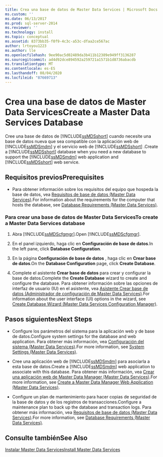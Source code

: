 ```yaml
---
title: Crea una base de datos de Master Data Services | Microsoft Docs
ms.custom: ''
ms.date: 06/13/2017
ms.prod: sql-server-2014
ms.reviewer: ''
ms.technology: install
ms.topic: conceptual
ms.assetid: 8373bb35-f0f9-4c3c-a53c-dfaa2ce567ac
author: lrtoyou1223
ms.author: lle
ms.openlocfilehash: 9ee90ac5d02489da3b411b12389e949ff3136287
ms.sourcegitcommit: ad4d92dce894592a259721a1571b1d8736abacdb
ms.translationtype: MT
ms.contentlocale: es-ES
ms.lasthandoff: 08/04/2020
ms.locfileid: "87669713"
---
```

# <a name="create-a-master-data-services-database"></a><span data-ttu-id="f7300-102">Crea una base de datos de Master Data Services</span><span class="sxs-lookup"><span data-stu-id="f7300-102">Create a Master Data Services Database</span></span>
  <span data-ttu-id="f7300-103">Cree una base de datos de [!INCLUDE[ssMDSshort](../../includes/ssmdsshort-md.md)] cuando necesite una base de datos nueva que sea compatible con la aplicación web de [!INCLUDE[ssMDSmdm](../../includes/ssmdsmdm-md.md)] y el servicio web de [!INCLUDE[ssMDSshort](../../includes/ssmdsshort-md.md)] .</span><span class="sxs-lookup"><span data-stu-id="f7300-103">Create a [!INCLUDE[ssMDSshort](../../includes/ssmdsshort-md.md)] database when you need a new database to support the [!INCLUDE[ssMDSmdm](../../includes/ssmdsmdm-md.md)] web application and [!INCLUDE[ssMDSshort](../../includes/ssmdsshort-md.md)] web service.</span></span>  
  
## <a name="prerequisites"></a><span data-ttu-id="f7300-104">Requisitos previos</span><span class="sxs-lookup"><span data-stu-id="f7300-104">Prerequisites</span></span>  
  
-   <span data-ttu-id="f7300-105">Para obtener información sobre los requisitos del equipo que hospeda la base de datos, vea [Requisitos de base de datos &#40;Master Data Services&#41;](database-requirements-master-data-services.md).</span><span class="sxs-lookup"><span data-stu-id="f7300-105">For information about the requirements for the computer that hosts the database, see [Database Requirements &#40;Master Data Services&#41;](database-requirements-master-data-services.md).</span></span>  
  
### <a name="to-create-a-master-data-services-database"></a><span data-ttu-id="f7300-106">Para crear una base de datos de Master Data Services</span><span class="sxs-lookup"><span data-stu-id="f7300-106">To create a Master Data Services database</span></span>  
  
1.  <span data-ttu-id="f7300-107">Abra [!INCLUDE[ssMDScfgmgr](../../includes/ssmdscfgmgr-md.md)].</span><span class="sxs-lookup"><span data-stu-id="f7300-107">Open [!INCLUDE[ssMDScfgmgr](../../includes/ssmdscfgmgr-md.md)].</span></span>  
  
2.  <span data-ttu-id="f7300-108">En el panel izquierdo, haga clic en **Configuración de base de datos**.</span><span class="sxs-lookup"><span data-stu-id="f7300-108">In the left pane, click **Database Configuration**.</span></span>  
  
3.  <span data-ttu-id="f7300-109">En la página **Configuración de base de datos** , haga clic en **Crear base de datos**.</span><span class="sxs-lookup"><span data-stu-id="f7300-109">On the **Database Configuration** page, click **Create Database**.</span></span>  
  
4.  <span data-ttu-id="f7300-110">Complete el asistente **Crear base de datos** para crear y configurar la base de datos.</span><span class="sxs-lookup"><span data-stu-id="f7300-110">Complete the **Create Database** wizard to create and configure the database.</span></span> <span data-ttu-id="f7300-111">Para obtener información sobre las opciones de interfaz de usuario (IU) en el asistente, vea [Asistente Crear base de datos &#40;Administrador de configuración de Master Data Services&#41;](../create-database-wizard-master-data-services-configuration-manager.md).</span><span class="sxs-lookup"><span data-stu-id="f7300-111">For information about the user interface (UI) options in the wizard, see [Create Database Wizard &#40;Master Data Services Configuration Manager&#41;](../create-database-wizard-master-data-services-configuration-manager.md).</span></span>  
  
## <a name="next-steps"></a><span data-ttu-id="f7300-112">Pasos siguientes</span><span class="sxs-lookup"><span data-stu-id="f7300-112">Next Steps</span></span>  
  
-   <span data-ttu-id="f7300-113">Configure los parámetros del sistema para la aplicación web y de base de datos.</span><span class="sxs-lookup"><span data-stu-id="f7300-113">Configure system settings for the database and web application.</span></span> <span data-ttu-id="f7300-114">Para obtener más información, vea [Configuración del sistema &#40;Master Data Services&#41;](../system-settings-master-data-services.md).</span><span class="sxs-lookup"><span data-stu-id="f7300-114">For more information, see [System Settings &#40;Master Data Services&#41;](../system-settings-master-data-services.md).</span></span>  
  
-   <span data-ttu-id="f7300-115">Cree una aplicación web de [!INCLUDE[ssMDSmdm](../../includes/ssmdsmdm-md.md)] para asociarla a esta base de datos.</span><span class="sxs-lookup"><span data-stu-id="f7300-115">Create a [!INCLUDE[ssMDSmdm](../../includes/ssmdsmdm-md.md)] web application to associate with this database.</span></span> <span data-ttu-id="f7300-116">Para obtener más información, vea [Crear una aplicación web de Master Data Manager &#40;Master Data Services&#41;](create-a-master-data-manager-web-application-master-data-services.md).</span><span class="sxs-lookup"><span data-stu-id="f7300-116">For more information, see [Create a Master Data Manager Web Application &#40;Master Data Services&#41;](create-a-master-data-manager-web-application-master-data-services.md).</span></span>  
  
-   <span data-ttu-id="f7300-117">Configure un plan de mantenimiento para hacer copias de seguridad de la base de datos y de los registros de transacciones.</span><span class="sxs-lookup"><span data-stu-id="f7300-117">Configure a maintenance plan to back up the database and transaction logs.</span></span> <span data-ttu-id="f7300-118">Para obtener más información, vea [Requisitos de base de datos &#40;Master Data Services&#41;](database-requirements-master-data-services.md).</span><span class="sxs-lookup"><span data-stu-id="f7300-118">For more information, see [Database Requirements &#40;Master Data Services&#41;](database-requirements-master-data-services.md).</span></span>  
  
## <a name="see-also"></a><span data-ttu-id="f7300-119">Consulte también</span><span class="sxs-lookup"><span data-stu-id="f7300-119">See Also</span></span>  
 [<span data-ttu-id="f7300-120">Instalar Master Data Services</span><span class="sxs-lookup"><span data-stu-id="f7300-120">Install Master Data Services</span></span>](install-master-data-services.md)  
  
  
